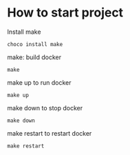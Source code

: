 # How to start project

Install make
```shell
choco install make
```
make: build docker
```shell
make
```

make up to run docker
```shell
make up
```

make down to stop docker
```shell
make down
```

make restart to restart docker
```shell
make restart
```